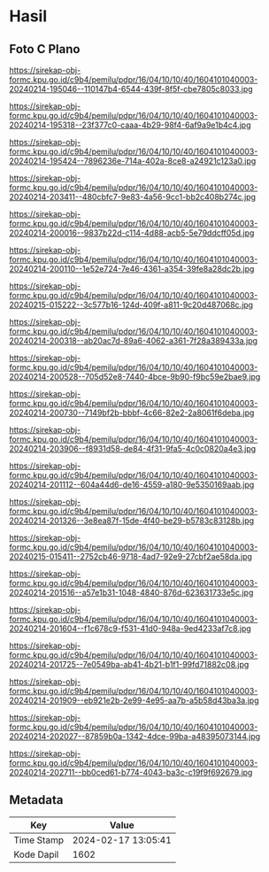 # Hasil

## Foto C Plano

https://sirekap-obj-formc.kpu.go.id/c9b4/pemilu/pdpr/16/04/10/10/40/1604101040003-20240214-195046--110147b4-6544-439f-8f5f-cbe7805c8033.jpg

https://sirekap-obj-formc.kpu.go.id/c9b4/pemilu/pdpr/16/04/10/10/40/1604101040003-20240214-195318--23f377c0-caaa-4b29-98f4-6af9a9e1b4c4.jpg

https://sirekap-obj-formc.kpu.go.id/c9b4/pemilu/pdpr/16/04/10/10/40/1604101040003-20240214-195424--7896236e-714a-402a-8ce8-a24921c123a0.jpg

https://sirekap-obj-formc.kpu.go.id/c9b4/pemilu/pdpr/16/04/10/10/40/1604101040003-20240214-203411--480cbfc7-9e83-4a56-9cc1-bb2c408b274c.jpg

https://sirekap-obj-formc.kpu.go.id/c9b4/pemilu/pdpr/16/04/10/10/40/1604101040003-20240214-200016--9837b22d-c114-4d88-acb5-5e79ddcff05d.jpg

https://sirekap-obj-formc.kpu.go.id/c9b4/pemilu/pdpr/16/04/10/10/40/1604101040003-20240214-200110--1e52e724-7e46-4361-a354-39fe8a28dc2b.jpg

https://sirekap-obj-formc.kpu.go.id/c9b4/pemilu/pdpr/16/04/10/10/40/1604101040003-20240215-015222--3c577b16-124d-409f-a811-9c20d487068c.jpg

https://sirekap-obj-formc.kpu.go.id/c9b4/pemilu/pdpr/16/04/10/10/40/1604101040003-20240214-200318--ab20ac7d-89a6-4062-a361-7f28a389433a.jpg

https://sirekap-obj-formc.kpu.go.id/c9b4/pemilu/pdpr/16/04/10/10/40/1604101040003-20240214-200528--705d52e8-7440-4bce-9b90-f9bc59e2bae9.jpg

https://sirekap-obj-formc.kpu.go.id/c9b4/pemilu/pdpr/16/04/10/10/40/1604101040003-20240214-200730--7149bf2b-bbbf-4c66-82e2-2a8061f6deba.jpg

https://sirekap-obj-formc.kpu.go.id/c9b4/pemilu/pdpr/16/04/10/10/40/1604101040003-20240214-203906--f8931d58-de84-4f31-9fa5-4c0c0820a4e3.jpg

https://sirekap-obj-formc.kpu.go.id/c9b4/pemilu/pdpr/16/04/10/10/40/1604101040003-20240214-201112--604a44d6-de16-4559-a180-9e5350169aab.jpg

https://sirekap-obj-formc.kpu.go.id/c9b4/pemilu/pdpr/16/04/10/10/40/1604101040003-20240214-201326--3e8ea87f-15de-4f40-be29-b5783c83128b.jpg

https://sirekap-obj-formc.kpu.go.id/c9b4/pemilu/pdpr/16/04/10/10/40/1604101040003-20240215-015411--2752cb46-9718-4ad7-92e9-27cbf2ae58da.jpg

https://sirekap-obj-formc.kpu.go.id/c9b4/pemilu/pdpr/16/04/10/10/40/1604101040003-20240214-201516--a57e1b31-1048-4840-876d-623631733e5c.jpg

https://sirekap-obj-formc.kpu.go.id/c9b4/pemilu/pdpr/16/04/10/10/40/1604101040003-20240214-201604--f1c678c9-f531-41d0-948a-9ed4233af7c8.jpg

https://sirekap-obj-formc.kpu.go.id/c9b4/pemilu/pdpr/16/04/10/10/40/1604101040003-20240214-201725--7e0549ba-ab41-4b21-b1f1-99fd71882c08.jpg

https://sirekap-obj-formc.kpu.go.id/c9b4/pemilu/pdpr/16/04/10/10/40/1604101040003-20240214-201909--eb921e2b-2e99-4e95-aa7b-a5b58d43ba3a.jpg

https://sirekap-obj-formc.kpu.go.id/c9b4/pemilu/pdpr/16/04/10/10/40/1604101040003-20240214-202027--87859b0a-1342-4dce-99ba-a48395073144.jpg

https://sirekap-obj-formc.kpu.go.id/c9b4/pemilu/pdpr/16/04/10/10/40/1604101040003-20240214-202711--bb0ced61-b774-4043-ba3c-c19f9f692679.jpg


## Metadata

| Key        | Value               |
| ---------- | ------------------- |
| Time Stamp | 2024-02-17 13:05:41 |
| Kode Dapil | 1602                |



